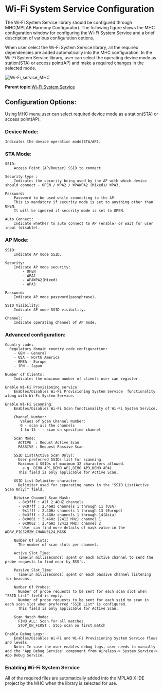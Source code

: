 # Wi-Fi System Service Configuration

The Wi-Fi System Service library should be configured through MHC\(MPLAB Harmony Configurator\). The following figure shows the MHC configuration window for configuring the Wi-Fi System Service and a brief description of various configuration options.

When user select the Wi-Fi System Service library, all the required dependencies are added automatically into the MHC configuration. In the Wi-Fi System Service library, user can select the operating device mode as station\(STA\) or access point\(AP\) and make a required changes in the selected mode.

![Wi-Fi_service_MHC](GUID-05B9E711-9CB2-4DEF-A718-6D442B411B21-low.png)

**Parent topic:**[Wi-Fi System Service](GUID-6EA44F54-91D8-42F6-A226-793CA7D06695.md)

## Configuration Options:

Using MHC menu,user can select required device mode as a station\(STA\) or access point\(AP\).

### Device Mode:

```
Indicates the device operation mode(STA/AP).
```

### STA Mode:

```
SSID: 
    Access Point (AP/Router) SSID to connect.

Security type :
    Indicates the security being used by the AP with which device should connect - OPEN / WPA2 / WPAWPA2 (Mixed)/ WPA3.    

Password:
    Password to be used while connecting to the AP. 
    This is mandatory if security mode is set to anything other than OPEN. 
    It will be ignored if security mode is set to OPEN.

Auto Connect:
    Indicate whether to auto connect to AP (enable) or wait for user input (disable).
```

### AP Mode:

```
SSID:
    Indicate AP mode SSID.

Security:
    Indicate AP mode security: 
        - OPEN
        - WPA2
        - WPAWPA2(Mixed)
        - WPA3
        
Password:
    Indicate AP mode password(passphrase).

SSID Visibility:
    Indicate AP mode SSID visibility.

Channel:
    Indicate operating channel of AP mode.
```

### Advanced configuration:

```
Country code:
  Regulatory domain country code configuration:
    - GEN - General
    - USA - North America
    - EMEA - Europe
    - JPN - Japan

Number of Clients:
    Indicates the maximum number of clients user can register.

Enable Wi-Fi Provisioning service:
    Enables/Disables Wi-Fi Provisioning System Service  functionality along with Wi-Fi System Service.

Enable Wi-Fi Scanning:
    Enables/Disables Wi-Fi Scan functionality of Wi-Fi System Service.
    
    Channel Number:
       Values of Scan Channel Number:  
       0 - scan all the channels
       1 to 13 - - scan on specified channel

    Scan Mode:
      ACTIVE  : Requst Active Scan
      PASSIVE : Request Passive Scan

    SSID List(Active Scan Only):
      User preferred SSIDs list for scanning.
      Maximum 4 SSIDs of maximum 32 characters allowed. 
        e.g. DEMO_AP1,DEMO_AP2,DEMO_AP3,DEMO_AP4).
      This field is only applicable for Active Scan.

    SSID List Delimiter character:
      Delimiter used for separating names in the "SSID List(Active Scan Only)" field.

    Bitwise Channel Scan Mask:
      - 0x3fff : All 2.4GHZ channels
      - 0x07ff : 2.4GHz channels 1 through 11 (USA)
      - 0x1fff : 2.4GHz channels 1 through 13 (Europe)
      - 0x3fff : 2.4GHz channels 1 through 14(Asia)
      - 0x0001 : 2.4GHz (2412 MHz) channel 1
      - 0x0002 : 2.4GHz (2412 MHz) channel 2
      - User can find more details of mask value in the   WDRV_PIC32MZW_CHANNEL24_MASK

    Number Of Slots:
      The number of scan slots per channel.
      
    Active Slot Time:
      Time(in milliseconds) spent on each active channel to send the probe requests to find near by BSS's.
    
    Passive Slot Time:
      Time(in milliseconds) spent on each passive channel listening for beacons.
        
    Number Of Probes:
      Number of probe requests to be sent for each scan slot when "SSID List" field is empty.
      Number of probe requests to be sent for each ssid to scan in each scan slot when preferred "SSID List" is configured.
      This field is only applicable for Active Scan.

    Scan Match Mode:
      FIND_ALL: Scan for all matches
      STOP_ON_FIRST : Stop scan on first match

Enable Debug Logs:
    Enables/Disables Wi-Fi and Wi-Fi Provisioning System Service flows and levels.
    Note: In case the user enables debug logs, user needs to manually add the 'App Debug Service' component from Wireless-> System Service-> App Debug Service.
```

### Enabling Wi-Fi System Service

All of the required files are automatically added into the MPLAB X IDE project by the MHC when the library is selected for use.

